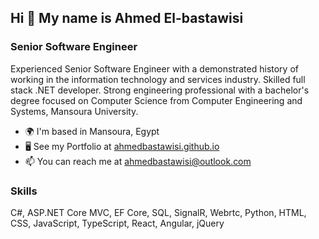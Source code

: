 ## Hi 👋 My name is Ahmed El-bastawisi

### Senior Software Engineer

Experienced Senior Software Engineer with a demonstrated history of working in the information technology and services industry. Skilled full stack .NET developer. Strong engineering professional with a bachelor's degree focused on Computer Science from Computer Engineering and Systems, Mansoura University.

* 🌍  I'm based in Mansoura, Egypt
* 🖥️  See my Portfolio at [ahmedbastawisi.github.io](https://ahmedbastawisi.github.io)
* 📫 You can reach me at [ahmedbastawisi@outlook.com](mailto:ahmedbastawisi@outlook.com)

### Skills
C#, ASP.NET Core MVC, EF Core, SQL, SignalR, Webrtc, Python,
HTML, CSS, JavaScript, TypeScript, React, Angular, jQuery

